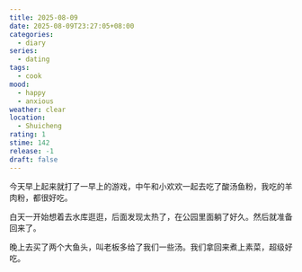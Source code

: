 ```yaml
---
title: 2025-08-09
date: 2025-08-09T23:27:05+08:00
categories:
  - diary
series:
  - dating
tags:
  - cook
mood:
  - happy
  - anxious
weather: clear
location:
  - Shuicheng
rating: 1
stime: 142
release: -1
draft: false
---
```

今天早上起来就打了一早上的游戏，中午和小欢欢一起去吃了酸汤鱼粉，我吃的羊肉粉，都很好吃。

白天一开始想着去水库逛逛，后面发现太热了，在公园里面躺了好久。然后就准备回来了。

晚上去买了两个大鱼头，叫老板多给了我们一些汤。我们拿回来煮上素菜，超级好吃。
